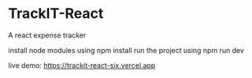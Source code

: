 # TrackIT-React
A react expense tracker

install node modules using npm install
run the project using npm run dev

live demo: 
https://trackit-react-six.vercel.app